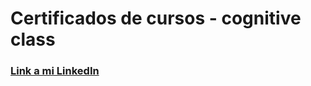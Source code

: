 # Certificados de cursos - cognitive class

### [Link a mi LinkedIn](https://www.linkedin.com/in/csantosr)
